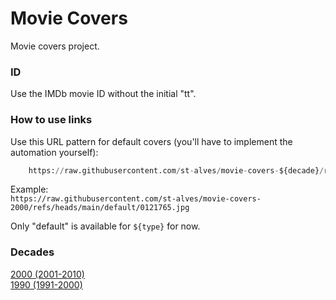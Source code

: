 # Movie Covers
Movie covers project.

### ID
Use the IMDb movie ID without the initial "tt".

### How to use links
Use this URL pattern for default covers (you'll have to implement the automation yourself):
```python
    https://raw.githubusercontent.com/st-alves/movie-covers-${decade}/refs/heads/main/${type}/${movie_id}.jpg"
```

Example: 
<br>```https://raw.githubusercontent.com/st-alves/movie-covers-2000/refs/heads/main/default/0121765.jpg```

Only "default" is available for ```${type}``` for now.

### Decades
[2000 (2001-2010)](https://github.com/st-alves/movie-covers-2000)
<br>[1990 (1991-2000)](https://github.com/st-alves/movie-covers-1990)
